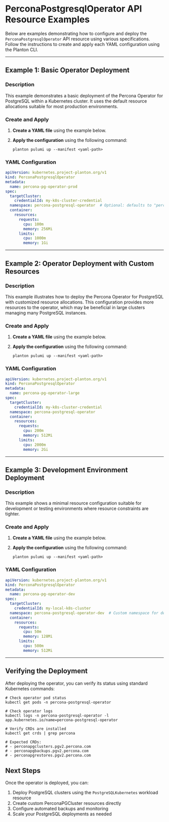 # PerconaPostgresqlOperator API Resource Examples

Below are examples demonstrating how to configure and deploy the `PerconaPostgresqlOperator` API resource using various specifications. Follow the instructions to create and apply each YAML configuration using the Planton CLI.

---

## Example 1: Basic Operator Deployment

### Description

This example demonstrates a basic deployment of the Percona Operator for PostgreSQL within a Kubernetes cluster. It uses the default resource allocations suitable for most production environments.

### Create and Apply

1. **Create a YAML file** using the example below.
2. **Apply the configuration** using the following command:

    ```shell
    planton pulumi up --manifest <yaml-path>
    ```

### YAML Configuration

```yaml
apiVersion: kubernetes.project-planton.org/v1
kind: PerconaPostgresqlOperator
metadata:
  name: percona-pg-operator-prod
spec:
  targetCluster:
    credentialId: my-k8s-cluster-credential
  namespace: percona-postgresql-operator  # Optional: defaults to "percona-postgresql-operator"
  container:
    resources:
      requests:
        cpu: 100m
        memory: 256Mi
      limits:
        cpu: 1000m
        memory: 1Gi
```

---

## Example 2: Operator Deployment with Custom Resources

### Description

This example illustrates how to deploy the Percona Operator for PostgreSQL with customized resource allocations. This configuration provides more resources to the operator, which may be beneficial in large clusters managing many PostgreSQL instances.

### Create and Apply

1. **Create a YAML file** using the example below.
2. **Apply the configuration** using the following command:

    ```shell
    planton pulumi up --manifest <yaml-path>
    ```

### YAML Configuration

```yaml
apiVersion: kubernetes.project-planton.org/v1
kind: PerconaPostgresqlOperator
metadata:
  name: percona-pg-operator-large
spec:
  targetCluster:
    credentialId: my-k8s-cluster-credential
  namespace: percona-postgresql-operator
  container:
    resources:
      requests:
        cpu: 200m
        memory: 512Mi
      limits:
        cpu: 2000m
        memory: 2Gi
```

---

## Example 3: Development Environment Deployment

### Description

This example shows a minimal resource configuration suitable for development or testing environments where resource constraints are tighter.

### Create and Apply

1. **Create a YAML file** using the example below.
2. **Apply the configuration** using the following command:

    ```shell
    planton pulumi up --manifest <yaml-path>
    ```

### YAML Configuration

```yaml
apiVersion: kubernetes.project-planton.org/v1
kind: PerconaPostgresqlOperator
metadata:
  name: percona-pg-operator-dev
spec:
  targetCluster:
    credentialId: my-local-k8s-cluster
  namespace: percona-postgresql-operator-dev  # Custom namespace for dev environment
  container:
    resources:
      requests:
        cpu: 50m
        memory: 128Mi
      limits:
        cpu: 500m
        memory: 512Mi
```

---

## Verifying the Deployment

After deploying the operator, you can verify its status using standard Kubernetes commands:

```shell
# Check operator pod status
kubectl get pods -n percona-postgresql-operator

# Check operator logs
kubectl logs -n percona-postgresql-operator -l app.kubernetes.io/name=percona-postgresql-operator

# Verify CRDs are installed
kubectl get crds | grep percona

# Expected CRDs:
# - perconapgclusters.pgv2.percona.com
# - perconapgbackups.pgv2.percona.com
# - perconapgrestores.pgv2.percona.com
```

## Next Steps

Once the operator is deployed, you can:

1. Deploy PostgreSQL clusters using the `PostgreSQLKubernetes` workload resource
2. Create custom PerconaPGCluster resources directly
3. Configure automated backups and monitoring
4. Scale your PostgreSQL deployments as needed

